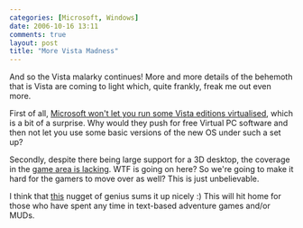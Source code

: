 ```yaml
---
categories: [Microsoft, Windows]
date: 2006-10-16 13:11
comments: true
layout: post
title: "More Vista Madness"
---
```

And so the Vista malarky continues! More and more details of the behemoth that is Vista are coming to light which, quite frankly, freak me out even more.

First of all, <a href="http://www.virtualization.info/2006/10/microsoft-denies-some-vista-editions.html" target="_blank" title="virtualization.info: Microsoft denies some Vista editions to run virtualized">Microsoft won't let you run some Vista editions virtualised</a>, which is a bit of a surprise. Why would they push for free Virtual PC software and then not let you use some basic versions of the new OS under such a set up?

Secondly, despite there being large support for a 3D desktop, the coverage in the <a href="http://www.theinquirer.net/default.aspx?article=35084" title="Vista RC 2 gaming with Nvidia not there yet" target="_blank">game area is lacking</a>. WTF is going on here? So we're going to make it hard for the gamers to move over as well? This is just unbelievable.

I think that <a href="http://www.from9till2.com/PermaLink.aspx?guid=227f20b1-adfe-4361-b776-111a7069f622" title="From 9 till 2 - Vista the Adventure Game" target="_blank">this</a> nugget of genius sums it up nicely :) This will hit home for those who have spent any time in text-based adventure games and/or MUDs.
